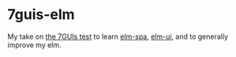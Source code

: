 # 7guis-elm

My take on [the 7GUIs test](https://eugenkiss.github.io/7guis/tasks/) to learn [elm-spa](https://www.elm-spa.dev/),
[elm-ui](https://github.com/mdgriffith/elm-ui), and to generally improve my elm.
